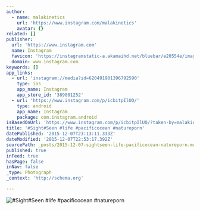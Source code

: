 ```yaml
---
author:
  - name: malakinetics
    url: 'https://www.instagram.com/malakinetics'
    avatar: {}
related: []
publisher:
  url: 'https://www.instagram.com'
  name: Instagram
  favicon: 'https://instagramstatic-a.akamaihd.net/bluebar/e20554e/images/ico/favicon.ico'
  domain: www.instagram.com
keywords: []
app_links:
  - url: 'instagram://media?id=620491981396792590'
    type: ios
    app_name: Instagram
    app_store_id: '389801252'
  - url: 'https://www.instagram.com/p/icbitpIlUO/'
    type: android
    app_name: Instagram
    package: com.instagram.android
isBasedOnUrl: 'https://www.instagram.com/p/icbitpIlUO/?taken-by=malakinetics'
title: '#Sight#Seen #life #pacificocean #natureporn'
datePublished: '2015-12-07T23:13:11.333Z'
dateModified: '2015-12-07T22:53:17.392Z'
sourcePath: _posts/2015-12-07-sightseen-life-pacificocean-natureporn.md
published: true
inFeed: true
hasPage: false
inNav: false
_type: Photograph
_context: 'http://schema.org'

---
```

![&num;Sight&num;Seen &num;life &num;pacificocean &num;natureporn](https://scontent.cdninstagram.com/hphotos-xaf1/t51.2885-15/e15/917841_565226243595163_104762244_n.jpg)